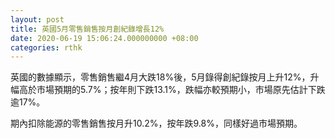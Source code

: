 ```yaml
---
layout: post
title: 英國5月零售銷售按月創紀錄增長12%
date: 2020-06-19 15:06:24.000000000 +08:00
categories: rthk
---
```


英國的數據顯示，零售銷售繼4月大跌18%後，5月錄得創紀錄按月上升12%，升幅高於市場預期的5.7%；按年則下跌13.1%，跌幅亦較預期小，市場原先估計下跌逾17%。

期內扣除能源的零售銷售按月升10.2%，按年跌9.8%，同樣好過市場預期。
